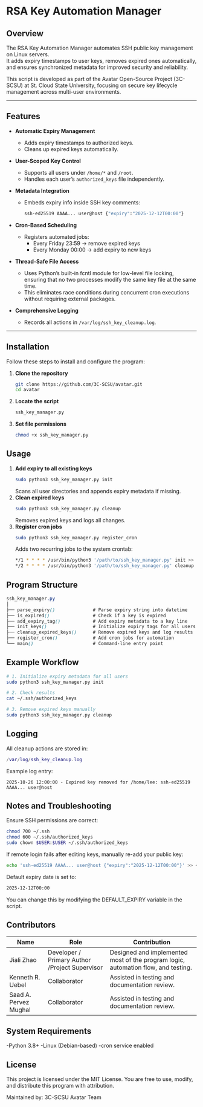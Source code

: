 # RSA Key Automation Manager

## Overview

The RSA Key Automation Manager automates SSH public key management on Linux servers.  
It adds expiry timestamps to user keys, removes expired ones automatically, and ensures synchronized metadata for improved security and reliability.

This script is developed as part of the Avatar Open-Source Project (3C-SCSU) at St. Cloud State University, focusing on secure key lifecycle management across multi-user environments.

---

## Features

- **Automatic Expiry Management**
  - Adds expiry timestamps to authorized keys.
  - Cleans up expired keys automatically.
- **User-Scoped Key Control**

  - Supports all users under `/home/*` and `/root`.
  - Handles each user’s `authorized_keys` file independently.

- **Metadata Integration**

  - Embeds expiry info inside SSH key comments:
    ```bash
    ssh-ed25519 AAAA... user@host {"expiry":"2025-12-12T00:00"}
    ```

- **Cron-Based Scheduling**

  - Registers automated jobs:
    - Every Friday 23:59 → remove expired keys
    - Every Monday 00:00 → add expiry to new keys

- **Thread-Safe File Access**

  - Uses Python’s built-in fcntl module for low-level file locking, ensuring that no two processes modify the same key file at the same time.
  - This eliminates race conditions during concurrent cron executions without requiring external packages.

- **Comprehensive Logging**
  - Records all actions in `/var/log/ssh_key_cleanup.log`.

---

## Installation

Follow these steps to install and configure the program:

1. **Clone the repository**
   ```bash
   git clone https://github.com/3C-SCSU/avatar.git
   cd avatar
   ```
2. **Locate the script**
   ```bash
   ssh_key_manager.py
   ```
3. **Set file permissions**
   ```bash
   chmod +x ssh_key_manager.py
   ```

## Usage

1. **Add expiry to all existing keys**
   ```bash
   sudo python3 ssh_key_manager.py init
   ```
   Scans all user directories and appends expiry metadata if missing.
2. **Clean expired keys**
   ```bash
   sudo python3 ssh_key_manager.py cleanup
   ```
   Removes expired keys and logs all changes.
3. **Register cron jobs**
   ```bash
   sudo python3 ssh_key_manager.py register_cron
   ```
   Adds two recurring jobs to the system crontab:
   ```bash
   */1 * * * * /usr/bin/python3 '/path/to/ssh_key_manager.py' init >> /var/log/ssh_key_init_cron.log 2>&1
   */2 * * * * /usr/bin/python3 '/path/to/ssh_key_manager.py' cleanup >> /var/log/ssh_key_cleanup_cron.log 2>&1
   ```

## Program Structure

```scss
ssh_key_manager.py
│
├── parse_expiry()              # Parse expiry string into datetime
├── is_expired()                # Check if a key is expired
├── add_expiry_tag()            # Add expiry metadata to a key line
├── init_keys()                 # Initialize expiry tags for all users
├── cleanup_expired_keys()      # Remove expired keys and log results
├── register_cron()             # Add cron jobs for automation
└── main()                      # Command-line entry point
```

## Example Workflow

```bash
# 1. Initialize expiry metadata for all users
sudo python3 ssh_key_manager.py init

# 2. Check results
cat ~/.ssh/authorized_keys

# 3. Remove expired keys manually
sudo python3 ssh_key_manager.py cleanup
```

## Logging

All cleanup actions are stored in:

```lua
/var/log/ssh_key_cleanup.log
```

Example log entry:

```sql:
2025-10-26 12:00:00 - Expired key removed for /home/lee: ssh-ed25519 AAAA... user@host
```

## Notes and Troubleshooting

Ensure SSH permissions are correct:

```bash
chmod 700 ~/.ssh
chmod 600 ~/.ssh/authorized_keys
sudo chown $USER:$USER ~/.ssh/authorized_keys
```

If remote login fails after editing keys, manually re-add your public key:

```bash
echo 'ssh-ed25519 AAAA... user@host {"expiry":"2025-12-12T00:00"}' >> ~/.ssh/authorized_keys
```

Default expiry date is set to:

```bash
2025-12-12T00:00
```

You can change this by modifying the DEFAULT_EXPIRY variable in the script.

## Contributors

| Name                  | Role                                           | Contribution                                                                      |
| --------------------- | ---------------------------------------------- | --------------------------------------------------------------------------------- |
| Jiali Zhao            | Developer / Primary Author /Project Supervisor | Designed and implemented most of the program logic, automation flow, and testing. |
| Kenneth R. Uebel      | Collaborator                                   | Assisted in testing and documentation review.                                     |
| Saad A. Pervez Mughal | Collaborator                                   | Assisted in testing and documentation review.                                     |

## System Requirements

-Python 3.8+
-Linux (Debian-based)
-cron service enabled

## License

This project is licensed under the MIT License.
You are free to use, modify, and distribute this program with attribution.

Maintained by: 3C-SCSU Avatar Team

